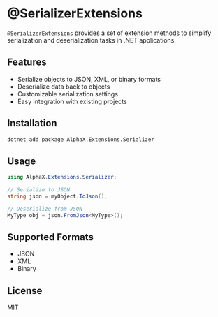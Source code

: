 # @SerializerExtensions

`@SerializerExtensions` provides a set of extension methods to simplify serialization and deserialization tasks in .NET applications.

## Features

- Serialize objects to JSON, XML, or binary formats
- Deserialize data back to objects
- Customizable serialization settings
- Easy integration with existing projects

## Installation

```bash
dotnet add package AlphaX.Extensions.Serializer
```

## Usage

```csharp
using AlphaX.Extensions.Serializer;

// Serialize to JSON
string json = myObject.ToJson();

// Deserialize from JSON
MyType obj = json.FromJson<MyType>();
```

## Supported Formats

- JSON
- XML
- Binary

## License

MIT
